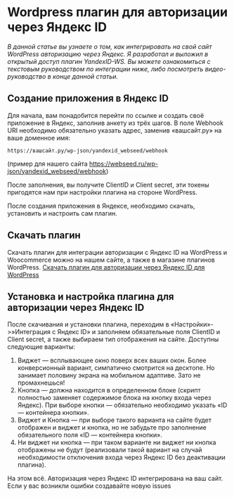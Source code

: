 # Wordpress плагин для авторизации через Яндекс  ID

*В данной статье вы узнаете о том, как интегрировать на свой сайт WordPress авторизацию через Яндекс. Я разработал и выложил в открытый доступ плагин YandexID-WS. Вы можете ознакомиться с текстовым руководством по интеграции ниже, либо посмотреть видео-руководство в конце данной статьи.*

## Создание приложения в Яндекс ID
Для начала, вам понадобится перейти по ссылке и создать своё приложение в Яндекс, заполнив анкету из трёх шагов. В поле Webhook URI необходимо обязательно указать адрес, заменив «вашсайт.ру» на ваше доменное имя:
```text
https://вашсайт.ру/wp-json/yandexid_webseed/webhook
```
(пример для нашего сайта https://webseed.ru/wp-json/yandexid_webseed/webhook)

После заполнения, вы получите ClientID и Client secret, эти токены пригодятся нам при настройки плагина на стороне WordPress.

После создания приложения в Яндексе, необходимо скачать, установить и настроить сам плагин.
## Скачать плагин
Скачать плагин для интеграции авторизации с Яндекс ID на WordPress и Woocommerce можно на нашем сайте, а также в магазине плагинов WordPress.
[Скачать плагин для авторизации через Яндекс ID для WordPress](https://webseed.ru/blog/wordpress-plagin-dlya-avtorizaczii-cherez-yandeks-id)

## Установка и настройка плагина для авторизации через Яндекс ID
После скачивания и установки плагина, переходим в «Настройки»->»Интеграция с Яндекс ID» и заполняем обязательные поля ClientID и Client secret, а также выбираем тип отображения на сайте. Доступны следующие варианты:
1. Виджет — всплывающее окно поверх всех ваших окон. Более конверсионный вариант, симпатично смотрится на десктопе. Но занимает половину экрана на мобильном адаптиве. Зато не промахнешься!
2. Кнопка — должна находится в определенном блоке (скрипт полностью заменяет содержимое блока на кнопку входа через Яндекс). При выборе кнопки — обязательно необходимо указать «ID — контейнера кнопки».
3. Виджет и Кнопка — при выборе такого варианта на сайте будет отображен и виджет и кнопка, но не забудьте про заполнение обязательного поля «ID — контейнера кнопки».
4. Ни виджет ни кнопка — при таком варианте ни виджет ни кнопка отображены не будут (реализовали такой вариант на случай необходимости отключения входа через Яндекс ID без деактивации плагина).

На этом всё. Авторизация через Яндекс ID интегрирована на ваш сайт. Если у вас возникли ошибки создавайте новую issues
